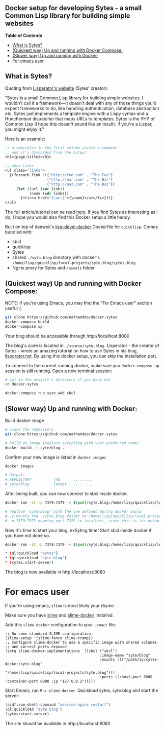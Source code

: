 Docker setup for developing Sytes - a small Common Lisp library for building simple websites
---

<!-- markdown-toc start - Don't edit this section. Run M-x markdown-toc-refresh-toc -->
**Table of Contents**

- [What is Sytes?](#what-is-sytes)
- [(Quickest way) Up and running with Docker Compose:](#quickest-way-up-and-running-with-docker-compose)
- [(Slower way) Up and running with Docker:](#slower-way-up-and-running-with-docker)
- [For emacs user](#for-emacs-user)
<!-- markdown-toc end -->


## What is Sytes? ##

Quoting from [Lisperator's website](http://lisperator.net/sytes/) (Sytes' creator):

"Sytes is a small Common Lisp library for building simple websites. I wouldn't call
it a framework—it doesn't deal with any of those things you'd expect frameworks to do,
like handling authentication, database abstraction etc. Sytes just implements a
template engine with a Lispy syntax and a Hunchentoot dispatcher that maps URLs to
templates. Sytes is the PHP of Common Lisp (I hope this doesn't sound like an insult).
If you're a Lisper, you might enjoy it."

Here is an example:

```lisp
;; a semicolon in the first column starts a comment
;; and it's discarded from the output
<h1>{page.title}</h1>

;; show links
<ul class="links">
  {(foreach link '(("http://foo.com" . "The Foo")
                   ("http://bar.com" . "The Bar")
                   ("http://baz.com" . "The Baz"))
     (let ((url (car link))
           (name (cdr link)))
       {<li><a href="{\url}">{\name}</a></li>}))}
</ul>
```

The full article/tutorial can be read [here](http://lisperator.net/sytes/). If you find
Sytes as interesting as I do, I hope you would also find this Docker setup a little handy.

Built on top of daewok's [lisp-devel-docker](https://github.com/daewok/lisp-devel-docker)
Dockerfile for `quicklisp`. Comes bundled with:

- sbcl
- quicklisp
- Sytes
- shared `./syte.blog` directory with docker's `/home/lisp/quicklisp/local-projects/syte.blog/sytes.blog`
- Nginx proxy for Sytes and `/assets` folder


## (Quickest way) Up and running with Docker Compose: ##

NOTE: If you're using Emacs, you may find the "For Emacs user" section useful :)

```bash
git clone https://github.com/nathandao/docker-sytes
docker-compose build
docker-compose up
```

Your blog should be accessible through http://localhost:8080

The blog's code is located in `./source/syte.blog`. Lisperator -
the creator of Sytes - wrote an amazing tutorial on how to use Sytes
in his blog, [lisperator.net](http://lisperator.net/sytes/tutorial/hello-world).
By using this docker setup, you can skip the installation part.

To connect to the current running docker, make sure you `docker-compose up`
session is still running. Open a new terminal session:

```bash
# get to the project's directory if you have not
cd docker-sytes

docker-compose run syte_web sbcl
```

## (Slower way) Up and running with Docker: ##

Build docker image

```bash
# clone the repository
git clone https://github.com/nathandao/docker-sytes

# build an image (replace syte/blog with your preferred name)
docker build -t syte/blog .
```

Confirm your new image is listed in `docker images`

```bash
docker images

# Output:
# REPOSITORY          TAG      .........
# syte/blog           latest   .........
```

After being built, you can now connect to sbcl inside docker.

```bash
docker run -it -p 7379:7379 -v $(pwd)/syte.blog:/home/lisp/quicklisp/local-projects/syte.blog/syte.blog syte/blog sbcl

# replace 'syte/blog' with the one defined during docker build
# -v mounts the ./syte.blog folder to /home/lisp/quicklisp/local-projects/syte.blog/syte.blog in the docker image
# -p 7379:7379 mapping port 7379 to localhost, since this is the default port used by Sytes
```

Now it's time to start your blog, exSyting time! Start sbcl inside docker if you have not done so.

```bash
docker run -it -p 7379:7379 -v $(pwd)/syte.blog:/home/lisp/quicklisp/local-projects/syte.blog/syte.blog syte/blog sbcl

* (ql:quickload "sytes")
* (ql:quickload "syte.blog")
* (sytes:start-server)
```

The blog is now available in http://localhost:8080

# For emacs user #

If you're using emacs, `slime` is most likely your rhyme.

Make sure you have [slime](https://common-lisp.net/project/slime/) and
[slime-docker](https://github.com/daewok/slime-docker) installed.

Add this `slime-docker` configuration to your `.emacs` file:

```elisp
;; Do some standard SLIME configuration.
(slime-setup '(slime-fancy slime-tramp))
;; Configure slime-docker to use a specific image with shared volumes
;; and correct ports exposed
(setq slime-docker-implementations `((sbcl ("sbcl")
                                           :image-name "syte/blog"
                                           :mounts ((("/path/to/sytes-docker/syte.blog"
                                                      . "/home/lisp/quicklisp/local-projects/syte.blog")))
                                           :ports ((:host-port 8080 :container-port 8080 :ip "127.0.0.1")))))
```

Start Emacs, run `M-x slime-docker`. Quickload sytes, syte.blog and start the server:

```lisp
(asdf:run-shell-command "service nginx restart")
(ql:quickload "syte.blog")
(sytes:start-server)
```

The site should be available in http://localhost:8080
